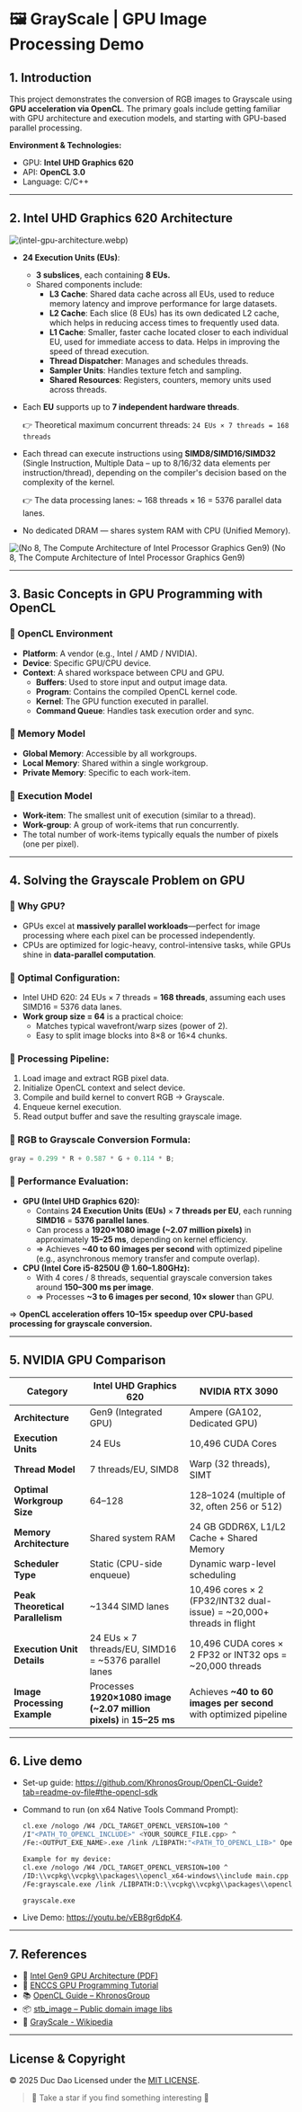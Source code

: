 # 🖼️ GrayScale | GPU Image Processing Demo
## 1. Introduction

This project demonstrates the conversion of RGB images to Grayscale using **GPU acceleration via OpenCL**. The primary goals include getting familiar with GPU architecture and execution models, and starting with GPU-based parallel processing.

**Environment & Technologies:**

-   GPU: **Intel UHD Graphics 620**
-   API: **OpenCL 3.0**
-   Language: C/C++

----------

## 2. Intel UHD Graphics 620 Architecture
![(intel-gpu-architecture.webp)](https://github.com/ducdmd152/grayscale-opencl/blob/main/intel-gpu-architecture.webp)
-   **24 Execution Units (EUs)**:
    
    -   **3 subslices**, each containing **8 EUs.**
    -   Shared components include:
        -   **L3 Cache**: Shared data cache across all EUs, used to reduce memory latency and improve performance for large datasets.
        -   **L2 Cache**: Each slice (8 EUs) has its own dedicated L2 cache, which helps in reducing access times to frequently used data.
        -   **L1 Cache**: Smaller, faster cache located closer to each individual EU, used for immediate access to data. Helps in improving the speed of thread execution.
        -   **Thread Dispatcher**: Manages and schedules threads.
        -   **Sampler Units**: Handles texture fetch and sampling.
        -   **Shared Resources**: Registers, counters, memory units used across threads.
-   Each **EU** supports up to **7 independent hardware threads**.
    
    👉 Theoretical maximum concurrent threads: `24 EUs × 7 threads = 168 threads`
    
-   Each thread can execute instructions using **SIMD8/SIMD16/SIMD32** (Single Instruction, Multiple Data – up to 8/16/32 data elements per instruction/thread), depending on the compiler's decision based on the complexity of the kernel.
    
    👉 The data processing lanes: ~ 168 threads × 16 = 5376 parallel data lanes.
    
-   No dedicated DRAM — shares system RAM with CPU (Unified Memory).
    
![(No 8, The Compute Architecture of Intel Processor Graphics Gen9)](https://github.com/ducdmd152/grayscale-opencl/blob/main/image.webp)
(No 8, The Compute Architecture of Intel Processor Graphics Gen9)

----------

## 3. Basic Concepts in GPU Programming with OpenCL

### 🔹 OpenCL Environment

-   **Platform**: A vendor (e.g., Intel / AMD / NVIDIA).
-   **Device**: Specific GPU/CPU device.
-   **Context**: A shared workspace between CPU and GPU.
    -   **Buffers**: Used to store input and output image data.
    -   **Program**: Contains the compiled OpenCL kernel code.
    -   **Kernel**: The GPU function executed in parallel.
    -   **Command Queue**: Handles task execution order and sync.

### 🔹 Memory Model

-   **Global Memory**: Accessible by all workgroups.
-   **Local Memory**: Shared within a single workgroup.
-   **Private Memory**: Specific to each work-item.

### 🔹 Execution Model

-   **Work-item**: The smallest unit of execution (similar to a thread).
-   **Work-group**: A group of work-items that run concurrently.
-   The total number of work-items typically equals the number of pixels (one per pixel).

----------

## 4. Solving the Grayscale Problem on GPU

### 🔹 Why GPU?

-   GPUs excel at **massively parallel workloads**—perfect for image processing where each pixel can be processed independently.
-   CPUs are optimized for logic-heavy, control-intensive tasks, while GPUs shine in **data-parallel computation**.

### 🔹 Optimal Configuration:

-   Intel UHD 620: 24 EUs × 7 threads = **168 threads**, assuming each uses SIMD16 = 5376 data lanes.
-   **Work group size = 64** is a practical choice:
    -   Matches typical wavefront/warp sizes (power of 2).
    -   Easy to split image blocks into 8×8 or 16×4 chunks.

### 🔹 Processing Pipeline:

1.  Load image and extract RGB pixel data.
2.  Initialize OpenCL context and select device.
3.  Compile and build kernel to convert RGB → Grayscale.
4.  Enqueue kernel execution.
5.  Read output buffer and save the resulting grayscale image.

### 🔹 RGB to Grayscale Conversion Formula:

```c
gray = 0.299 * R + 0.587 * G + 0.114 * B;
```

### 🔹 **Performance Evaluation:**

-   **GPU (Intel UHD Graphics 620):**
    -   Contains **24 Execution Units (EUs)** × **7 threads per EU**, each running **SIMD16** = **5376 parallel lanes**.
    -   Can process a **1920×1080 image (~2.07 million pixels)** in approximately **15–25 ms**, depending on kernel efficiency.
    -   ⇒ Achieves **~40 to 60 images per second** with optimized pipeline (e.g., asynchronous memory transfer and compute overlap).
-   **CPU (Intel Core i5-8250U @ 1.60–1.80GHz):**
    -   With 4 cores / 8 threads, sequential grayscale conversion takes around **150–300 ms per image**.
    -   ⇒ Processes **~3 to 6 images per second**, **10× slower** than GPU.

⇒ **OpenCL acceleration offers 10–15× speedup over CPU-based processing for grayscale conversion.**

----------

## 5. NVIDIA GPU Comparison
| **Category**                   | **Intel UHD Graphics 620**                                                                 | **NVIDIA RTX 3090**                                                                                     |
|--------------------------------|--------------------------------------------------------------------------------------------|----------------------------------------------------------------------------------------------------------|
| **Architecture**               | Gen9 (Integrated GPU)                                                                      | Ampere (GA102, Dedicated GPU)                                                                            |
| **Execution Units**            | 24 EUs                                                                                     | 10,496 CUDA Cores                                                                                        |
| **Thread Model**               | 7 threads/EU, SIMD8                                                                         | Warp (32 threads), SIMT                                                                                  |
| **Optimal Workgroup Size**     | 64–128                                                                                     | 128–1024 (multiple of 32, often 256 or 512)                                                              |
| **Memory Architecture**        | Shared system RAM                                                                          | 24 GB GDDR6X, L1/L2 Cache + Shared Memory                                                                |
| **Scheduler Type**             | Static (CPU-side enqueue)                                                                  | Dynamic warp-level scheduling                                                                            |
| **Peak Theoretical Parallelism** | ~1344 SIMD lanes                                                                           | 10,496 cores × 2 (FP32/INT32 dual-issue) = ~20,000+ threads in flight                                                                                                         |
| **Execution Unit Details**     | 24 EUs × 7 threads/EU, SIMD16 = ~5376 parallel lanes                                       | 10,496 CUDA cores × 2 FP32 or INT32 ops = ~20,000 threads                                                |
| **Image Processing Example**   | Processes **1920×1080 image (~2.07 million pixels)** in **15–25 ms** | Achieves **~40 to 60 images per second** with optimized pipeline |

----------

## 6. Live demo

-   Set-up guide: https://github.com/KhronosGroup/OpenCL-Guide?tab=readme-ov-file#the-opencl-sdk
    
-   Command to run (on x64 Native Tools Command Prompt):
    ```bash
    cl.exe /nologo /W4 /DCL_TARGET_OPENCL_VERSION=100 ^
    /I"<PATH_TO_OPENCL_INCLUDE>" <YOUR_SOURCE_FILE.cpp> ^
    /Fe:<OUTPUT_EXE_NAME>.exe /link /LIBPATH:"<PATH_TO_OPENCL_LIB>" OpenCL.lib
    ```
    ```bash
    Example for my device:
    cl.exe /nologo /W4 /DCL_TARGET_OPENCL_VERSION=100 ^
    /ID:\\vcpkg\\vcpkg\\packages\\opencl_x64-windows\\include main.cpp ^
    /Fe:grayscale.exe /link /LIBPATH:D:\\vcpkg\\vcpkg\\packages\\opencl_x64-windows\\lib OpenCL.lib
    ```
    ```bash
    grayscale.exe
    ```
    
-   Live Demo: https://youtu.be/vEB8gr6dpK4.
    

----------

## 7. References

-   📄 [Intel Gen9 GPU Architecture (PDF)](https://cdrdv2-public.intel.com/774710/the-compute-architecture-of-intel-processor-graphics-gen9-v1d0-166010.pdf)
-   📘 [ENCCS GPU Programming Tutorial](https://enccs.github.io/gpu-programming/2-gpu-ecosystem/)
-   📚 [OpenCL Guide – KhronosGroup](https://github.com/KhronosGroup/OpenCL-Guide)
-   📦 [stb_image – Public domain image libs](https://github.com/nothings/stb)
-   📜 [GrayScale - Wikipedia](https://en.wikipedia.org/wiki/Grayscale)

----------

## License & Copyright
&copy; 2025 Duc Dao Licensed under the [MIT LICENSE](https://github.com/ducdmd152/grayscale-opencl/blob/main/LICENSE).

> 🤟 Take a star if you find something interesting 🤟
